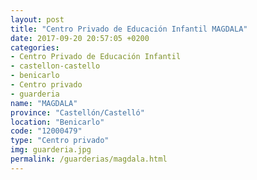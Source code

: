 ```yaml
---
layout: post
title: "Centro Privado de Educación Infantil MAGDALA"
date: 2017-09-20 20:57:05 +0200
categories:
- Centro Privado de Educación Infantil
- castellon-castello
- benicarlo
- Centro privado
- guarderia
name: "MAGDALA"
province: "Castellón/Castelló"
location: "Benicarlo"
code: "12000479"
type: "Centro privado"
img: guarderia.jpg
permalink: /guarderias/magdala.html
---
```


